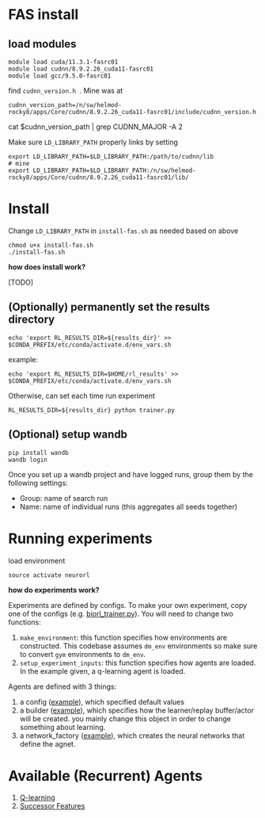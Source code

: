 # FAS install

## load modules
```
module load cuda/11.3.1-fasrc01
module load cudnn/8.9.2.26_cuda11-fasrc01
module load gcc/9.5.0-fasrc01
```


find `cudnn_version.h `. Mine was at 
```
cudnn_version_path=/n/sw/helmod-rocky8/apps/Core/cudnn/8.9.2.26_cuda11-fasrc01/include/cudnn_version.h
```
cat $cudnn_version_path | grep CUDNN_MAJOR -A 2

Make sure `LD_LIBRARY_PATH` properly links by setting
```
export LD_LIBRARY_PATH=$LD_LIBRARY_PATH:/path/to/cudnn/lib
# mine
export LD_LIBRARY_PATH=$LD_LIBRARY_PATH:/n/sw/helmod-rocky8/apps/Core/cudnn/8.9.2.26_cuda11-fasrc01/lib/
```

# Install
Change `LD_LIBRARY_PATH` in `install-fas.sh` as needed based on above
```
chmod u+x install-fas.sh
./install-fas.sh
```

**how does install work?**

[TODO]

## (Optionally) permanently set the results directory
```
echo 'export RL_RESULTS_DIR=${results_dir}' >> $CONDA_PREFIX/etc/conda/activate.d/env_vars.sh
```
example:
```
echo 'export RL_RESULTS_DIR=$HOME/rl_results' >> $CONDA_PREFIX/etc/conda/activate.d/env_vars.sh
```

Otherwise, can set each time run experiment
```
RL_RESULTS_DIR=${results_dir} python trainer.py
```

## (Optional) setup wandb
```
pip install wandb
wandb login
```
Once you set up a wandb project and have logged runs, group them by the following settings:
- Group: name of search run
- Name: name of individual runs (this aggregates all seeds together)

# Running experiments

load environment
```
source activate neurorl 
```

**how do experiments work?**

Experiments are defined by configs. To make your own experiment, copy one of the configs (e.g. [biorl_trainer.py](configs/biorl_trainer.py)). You will need to change two functions:
1. `make_environment`: this function specifies how environments are constructed. This codebase assumes `dm_env` environments so make sure to convert `gym` environments to `dm_env`.
2. `setup_experiment_inputs`: this function specifies how agents are loaded. In the example given, a q-learning agent is loaded.

Agents are defined with 3 things:
1. a config ([example](td_agents/q_learning.py:27)), which specified default values
2. a builder ([example](td_agents/q_learning.py:30)), which specifies how the learner/replay buffer/actor will be created. you mainly change this object in order to change something about learning.
3. a network_factory ([example](td_agents/q_learning.py:11)), which creates the neural networks that define the agnet.




# Available (Recurrent) Agents

1. [Q-learning](td_agents/q_learning.py)
2. [Successor Features](td_agents/sf_agents.py)
<!-- 2. Object-oriented Successor Features -->